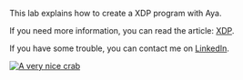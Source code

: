 This lab explains how to create a XDP program with Aya.

If you need more information, you can read the article: [XDP](https://blog.littlejo.link/en/ebpf-another-type/xdp/intro/).

If you have some trouble, you can contact me on [LinkedIn](https://www.linkedin.com/in/joseph-ligier-4b86632).

[![A very nice crab](https://dev-to-uploads.s3.amazonaws.com/uploads/articles/1fn1a65v6x3bjdh8cjkq.png)](https://ko-fi.com/littlejo)
